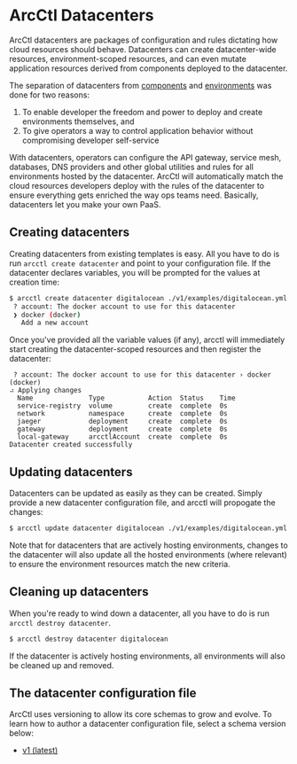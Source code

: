 # ArcCtl Datacenters

ArcCtl datacenters are packages of configuration and rules dictating how
cloud resources should behave. Datacenters can create datacenter-wide
resources, environment-scoped resources, and can even mutate application
resources derived from components deployed to the datacenter.

The separation of datacenters from [components](../components/) and [environments](../environments/)
was done for two reasons:

1. To enable developer the freedom and power to deploy and create environments themselves, and
2. To give operators a way to control application behavior without compromising developer self-service

With datacenters, operators can configure the API gateway, service mesh, databases, DNS providers and
other global utilities and rules for all environments hosted by the datacenter. ArcCtl will automatically
match the cloud resources developers deploy with the rules of the datacenter to ensure everything gets
enriched the way ops teams need. Basically, datacenters let you make your own PaaS.

## Creating datacenters

Creating datacenters from existing templates is easy. All you have to do is run `arcctl create datacenter`
and point to your configuration file. If the datacenter declares variables, you will be prompted for the
values at creation time:

```sh
$ arcctl create datacenter digitalocean ./v1/examples/digitalocean.yml
 ? account: The docker account to use for this datacenter
 ❯ docker (docker)
   Add a new account
```

Once you've provided all the variable values (if any), arcctl will immediately start creating the
datacenter-scoped resources and then register the datacenter:

```
 ? account: The docker account to use for this datacenter › docker (docker)
⠴ Applying changes
  Name              Type           Action  Status    Time  
  service-registry  volume         create  complete  0s    
  network           namespace      create  complete  0s    
  jaeger            deployment     create  complete  0s    
  gateway           deployment     create  complete  0s    
  local-gateway     arcctlAccount  create  complete  0s    
Datacenter created successfully
```

## Updating datacenters

Datacenters can be updated as easily as they can be created. Simply provide a new
datacenter configuration file, and arcctl will propogate the changes:

```sh
$ arcctl update datacenter digitalocean ./v1/examples/digitalocean.yml
```

Note that for datacenters that are actively hosting environments, changes to the datacenter
will also update all the hosted environments (where relevant) to ensure the environment
resources match the new criteria.

## Cleaning up datacenters

When you're ready to wind down a datacenter, all you have to do is run `arcctl destroy datacenter`.

```sh
$ arcctl destroy datacenter digitalocean
```

If the datacenter is actively hosting environments, all environments will also be cleaned up and removed.

## The datacenter configuration file

ArcCtl uses versioning to allow its core schemas to grow and evolve. To learn how to author a datacenter
configuration file, select a schema version below:

- [v1 (latest)](./v1/)
